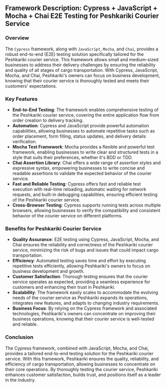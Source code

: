 ## Framework Description: Cypress + JavaScript + Mocha + Chai E2E Testing for Peshkariki Courier Service

### Overview
The `Cypress` framework, along with `JavaScript`, `Mocha`, and `Chai`, provides a robust end-to-end (E2E) testing solution specifically tailored for the Peshkariki courier service. This framework allows small and medium-sized businesses to address their delivery challenges by ensuring the reliability and quality of all stages of cargo transportation. With Cypress, JavaScript, Mocha, and Chai, Peshkariki's owners can focus on business development, knowing that their courier service is thoroughly tested and meets their customers' expectations.

### Key Features
- **End-to-End Testing**: The framework enables comprehensive testing of the Peshkariki courier service, covering the entire application flow from order creation to delivery tracking.
- **Automation**: Cypress and JavaScript provide powerful automation capabilities, allowing businesses to automate repetitive tasks such as order placement, form filling, status updates, and delivery details verification.
- **Mocha Test Framework**: Mocha provides a flexible and powerful test framework, enabling businesses to write clear and structured tests in a style that suits their preferences, whether it's BDD or TDD.
- **Chai Assertion Library**: Chai offers a wide range of assertion styles and expressive syntax, empowering businesses to write concise and readable assertions to validate the expected behavior of the courier service.
- **Fast and Reliable Testing**: Cypress offers fast and reliable test execution with real-time reloading, automatic waiting for network requests, and built-in debugging capabilities, ensuring efficient testing of the Peshkariki courier service.
- **Cross-Browser Testing**: Cypress supports running tests across multiple browsers, allowing businesses to verify the compatibility and consistent behavior of the courier service on different platforms.

### Benefits for Peshkariki Courier Service
- **Quality Assurance**: E2E testing using Cypress, JavaScript, Mocha, and Chai ensures the reliability and correctness of the Peshkariki courier service, minimizing the risk of bugs and issues that could impact cargo transportation.
- **Efficiency**: Automated testing saves time and effort by executing repetitive tests efficiently, allowing Peshkariki's owners to focus on business development and growth.
- **Customer Satisfaction**: Thorough testing ensures that the courier service operates as expected, providing a seamless experience for customers and enhancing their trust in Peshkariki.
- **Scalability**: The framework easily scales to accommodate the evolving needs of the courier service as Peshkariki expands its operations, integrates new features, and adapts to changing industry requirements.
- **Business Focus**: By relying on the Cypress framework and associated technologies, Peshkariki's owners can concentrate on improving their business operations, knowing that their courier service is well-tested and reliable.

### Conclusion
The Cypress framework, combined with JavaScript, Mocha, and Chai, provides a tailored end-to-end testing solution for the Peshkariki courier service. With this framework, Peshkariki ensures the quality, reliability, and efficiency of cargo transportation, allowing businesses to concentrate on their core operations. By thoroughly testing the courier service, Peshkariki enhances customer satisfaction, builds trust, and positions itself as a leader in the industry.
